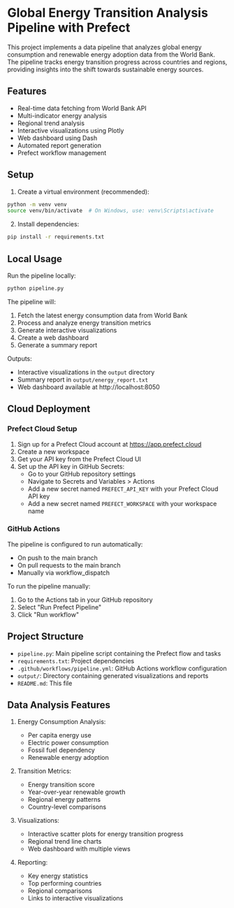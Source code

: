 # Global Energy Transition Analysis Pipeline with Prefect

This project implements a data pipeline that analyzes global energy consumption and renewable energy adoption data from the World Bank. The pipeline tracks energy transition progress across countries and regions, providing insights into the shift towards sustainable energy sources.

## Features

- Real-time data fetching from World Bank API
- Multi-indicator energy analysis
- Regional trend analysis
- Interactive visualizations using Plotly
- Web dashboard using Dash
- Automated report generation
- Prefect workflow management

## Setup

1. Create a virtual environment (recommended):
```bash
python -m venv venv
source venv/bin/activate  # On Windows, use: venv\Scripts\activate
```

2. Install dependencies:
```bash
pip install -r requirements.txt
```

## Local Usage

Run the pipeline locally:
```bash
python pipeline.py
```

The pipeline will:
1. Fetch the latest energy consumption data from World Bank
2. Process and analyze energy transition metrics
3. Generate interactive visualizations
4. Create a web dashboard
5. Generate a summary report

Outputs:
- Interactive visualizations in the `output` directory
- Summary report in `output/energy_report.txt`
- Web dashboard available at http://localhost:8050

## Cloud Deployment

### Prefect Cloud Setup

1. Sign up for a Prefect Cloud account at https://app.prefect.cloud
2. Create a new workspace
3. Get your API key from the Prefect Cloud UI
4. Set up the API key in GitHub Secrets:
   - Go to your GitHub repository settings
   - Navigate to Secrets and Variables > Actions
   - Add a new secret named `PREFECT_API_KEY` with your Prefect Cloud API key
   - Add a new secret named `PREFECT_WORKSPACE` with your workspace name

### GitHub Actions

The pipeline is configured to run automatically:
- On push to the main branch
- On pull requests to the main branch
- Manually via workflow_dispatch

To run the pipeline manually:
1. Go to the Actions tab in your GitHub repository
2. Select "Run Prefect Pipeline"
3. Click "Run workflow"

## Project Structure

- `pipeline.py`: Main pipeline script containing the Prefect flow and tasks
- `requirements.txt`: Project dependencies
- `.github/workflows/pipeline.yml`: GitHub Actions workflow configuration
- `output/`: Directory containing generated visualizations and reports
- `README.md`: This file

## Data Analysis Features

1. Energy Consumption Analysis:
   - Per capita energy use
   - Electric power consumption
   - Fossil fuel dependency
   - Renewable energy adoption

2. Transition Metrics:
   - Energy transition score
   - Year-over-year renewable growth
   - Regional energy patterns
   - Country-level comparisons

3. Visualizations:
   - Interactive scatter plots for energy transition progress
   - Regional trend line charts
   - Web dashboard with multiple views

4. Reporting:
   - Key energy statistics
   - Top performing countries
   - Regional comparisons
   - Links to interactive visualizations